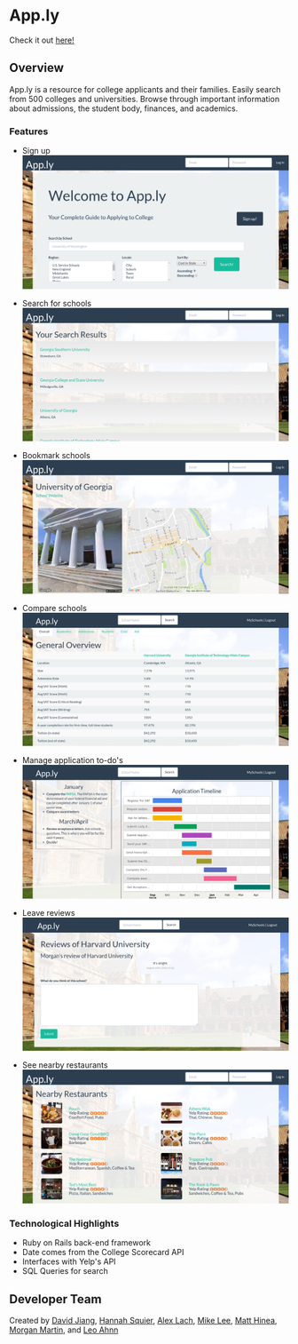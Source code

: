 # App.ly

Check it out [here!](https://applyapp.herokuapp.com)

## Overview

App.ly is a resource for college applicants and their families. Easily search from 500 colleges and universities. Browse through important information about admissions, the student body, finances, and academics.

### Features

* Sign up
![](app/assets/images/apply_landing.png?raw=true)

* Search for schools
![](app/assets/images/apply_search.png?raw=true)

* Bookmark schools
![](app/assets/images/apply_school_1.png?raw=true)

* Compare schools
![](app/assets/images/apply_comparison.png?raw=true)

* Manage application to-do's
![](app/assets/images/apply_timeline.png?raw=true)

* Leave reviews
![](app/assets/images/apply_review.png?raw=true)

* See nearby restaurants
![](app/assets/images/apply_yelp.png?raw=true)

### Technological Highlights 
* Ruby on Rails back-end framework
* Date comes from the College Scorecard API
* Interfaces with Yelp's API
* SQL Queries for search

## Developer Team

Created by [David Jiang](https://github.com/davidmjiang), [Hannah Squier](https://github.com/hannahsquier), [Alex Lach](https://github.com/alexglach), [Mike Lee](https://github.com/asackofwheat), [Matt Hinea](https://github.com/mnd-dsgn), [Morgan Martin](https://github.com/morgancmartin), and [Leo Ahnn](https://github.com/leosaysger)
